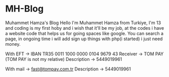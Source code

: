 # MH-Blog
Muhammet Hamza's Blog
Hello I'm Muhammet Hamza from Turkiye, I'm 13 and coding is my first hoby and i wish that it'll be my job, at the codes i have a website code that helps us for going
spaces like google. You can search a page, in ongoing time i will add sign up things with php(i started) i just need money.

With EFT -> IBAN TR35 0011 1000 0000 0104 9679 43
Receiver -> TOM PAY     (TOM PAY is not my relative)
Description -> 5449019961

With mail -> fast@tompay.com.tr
Description -> 5449019961
